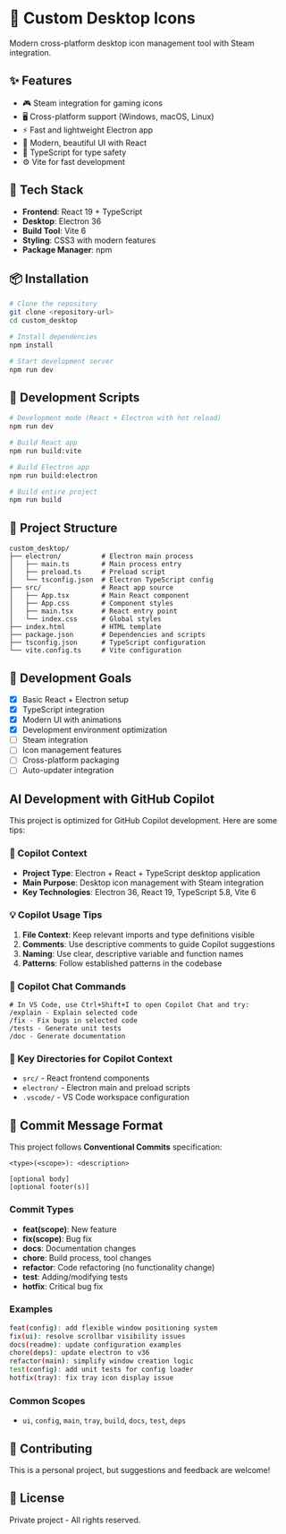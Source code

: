 # 🎯 Custom Desktop Icons

Modern cross-platform desktop icon management tool with Steam integration.

## ✨ Features

- 🎮 Steam integration for gaming icons
- 🖥️ Cross-platform support (Windows, macOS, Linux)
- ⚡ Fast and lightweight Electron app
- 🎨 Modern, beautiful UI with React
- 🔧 TypeScript for type safety
- ⚙️ Vite for fast development

## 🚀 Tech Stack

- **Frontend**: React 19 + TypeScript
- **Desktop**: Electron 36
- **Build Tool**: Vite 6
- **Styling**: CSS3 with modern features
- **Package Manager**: npm

## 📦 Installation

```bash
# Clone the repository
git clone <repository-url>
cd custom_desktop

# Install dependencies
npm install

# Start development server
npm run dev
```

## 🔧 Development Scripts

```bash
# Development mode (React + Electron with hot reload)
npm run dev

# Build React app
npm run build:vite

# Build Electron app
npm run build:electron

# Build entire project
npm run build
```

## 📁 Project Structure

```
custom_desktop/
├── electron/          # Electron main process
│   ├── main.ts        # Main process entry
│   ├── preload.ts     # Preload script
│   └── tsconfig.json  # Electron TypeScript config
├── src/               # React app source
│   ├── App.tsx        # Main React component
│   ├── App.css        # Component styles
│   ├── main.tsx       # React entry point
│   └── index.css      # Global styles
├── index.html         # HTML template
├── package.json       # Dependencies and scripts
├── tsconfig.json      # TypeScript configuration
└── vite.config.ts     # Vite configuration
```

## 🎯 Development Goals

- [x] Basic React + Electron setup
- [x] TypeScript integration
- [x] Modern UI with animations
- [x] Development environment optimization
- [ ] Steam integration
- [ ] Icon management features
- [ ] Cross-platform packaging
- [ ] Auto-updater integration

## AI Development with GitHub Copilot

This project is optimized for GitHub Copilot development. Here are some tips:

### 🎯 Copilot Context

- **Project Type**: Electron + React + TypeScript desktop application
- **Main Purpose**: Desktop icon management with Steam integration
- **Key Technologies**: Electron 36, React 19, TypeScript 5.8, Vite 6

### 💡 Copilot Usage Tips

1. **File Context**: Keep relevant imports and type definitions visible
2. **Comments**: Use descriptive comments to guide Copilot suggestions
3. **Naming**: Use clear, descriptive variable and function names
4. **Patterns**: Follow established patterns in the codebase

### 🔧 Copilot Chat Commands

```
# In VS Code, use Ctrl+Shift+I to open Copilot Chat and try:
/explain - Explain selected code
/fix - Fix bugs in selected code
/tests - Generate unit tests
/doc - Generate documentation
```

### 📁 Key Directories for Copilot Context

- `src/` - React frontend components
- `electron/` - Electron main and preload scripts
- `.vscode/` - VS Code workspace configuration

## 📝 Commit Message Format

This project follows **Conventional Commits** specification:

```
<type>(<scope>): <description>

[optional body]
[optional footer(s)]
```

### Commit Types

- **feat(scope)**: New feature
- **fix(scope)**: Bug fix
- **docs**: Documentation changes
- **chore**: Build process, tool changes
- **refactor**: Code refactoring (no functionality change)
- **test**: Adding/modifying tests
- **hotfix**: Critical bug fix

### Examples

```bash
feat(config): add flexible window positioning system
fix(ui): resolve scrollbar visibility issues
docs(readme): update configuration examples
chore(deps): update electron to v36
refactor(main): simplify window creation logic
test(config): add unit tests for config loader
hotfix(tray): fix tray icon display issue
```

### Common Scopes

- `ui`, `config`, `main`, `tray`, `build`, `docs`, `test`, `deps`

## 🤝 Contributing

This is a personal project, but suggestions and feedback are welcome!

## 📄 License

Private project - All rights reserved.
